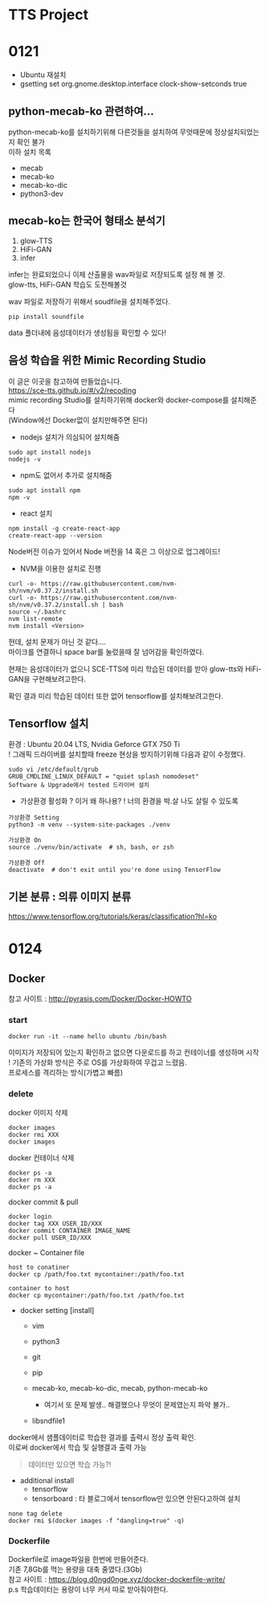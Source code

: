 # TTS Project

# 0121
+ Ubuntu 재설치
+ gsetting set org.gnome.desktop.interface clock-show-setconds true   


## python-mecab-ko 관련하여...
python-mecab-ko를 설치하기위해 다른것들을 설치하여 무엇때문에 정상설치되었는지 확인 불가   
이하 설치 목록   
* mecab
* mecab-ko
* mecab-ko-dic
* python3-dev
## mecab-ko는 한국어 형태소 분석기

1. glow-TTS
2. HiFi-GAN
3. infer

infer는 완료되었으니 이제 산출물을 wav파일로 저장되도록 설정 해 볼 것.   
glow-tts, HiFi-GAN 학습도 도전해볼것   

wav 파일로 저장하기 위해서 soudfile을 설치해주었다.   
```
pip install soundfile
```
data 폴더내에 음성데이터가 생성됨을 확인할 수 있다!   

## 음성 학습을 위한 Mimic Recording Studio
이 글은 이곳을 참고하여 만들었습니다.   
https://sce-tts.github.io/#/v2/recoding   
mimic recording Studio를 설치하기위해 docker와 docker-compose를 설치해준다   
(Window에선 Docker없이 설치만해주면 된다)   

* nodejs 설치가 의심되어 설치해줌
```
sudo apt install nodejs
nodejs -v
```
+ npm도 없어서 추가로 설치해줌
```
sudo apt install npm
npm -v
```
* react 설치
```
npm install -g create-react-app
create-react-app --version
```
Node버전 이슈가 있어서 Node 버전을 14 혹은 그 이상으로 업그레이드!   
* NVM을 이용한 설치로 진행
```
curl -o- https://raw.githubusercontent.com/nvm-sh/nvm/v0.37.2/install.sh
curl -o- https://raw.githubusercontent.com/nvm-sh/nvm/v0.37.2/install.sh | bash 
source ~/.bashrc
nvm list-remote
nvm install <Version>
```

헌데, 설치 문제가 아닌 것 같다....   
마이크를 연결하니 space bar를 눌렀을때 잘 넘어감을 확인하였다.   
   
   
현재는 음성데이터가 없으니 SCE-TTS에 미리 학습된 데이터를 받아 glow-tts와 HiFi-GAN을 구현해보려고한다.   

확인 결과 미리 학습된 데이터 또한 없어 tensorflow를 설치해보려고한다.

## Tensorflow 설치
환경 : Ubuntu 20.04 LTS, Nvidia Geforce GTX 750 Ti   
! 그래픽 드라이버를 설치할때 freeze 현상을 방지하기위해 다음과 같이 수정했다.   
```
sudo vi /etc/default/grub
GRUB_CMDLINE_LINUX_DEFAULT = "quiet splash nomodeset"
Software & Upgrade에서 tested 드라이버 설치
```

* 가상환경 활성화
? 이거 왜 하나용?
! 너의 환경을 박.살 나도 살릴 수 있도록
```
가상환경 Setting
python3 -m venv --system-site-packages ./venv

가상환경 On
source ./venv/bin/activate  # sh, bash, or zsh

가상환경 Off
deactivate  # don't exit until you're done using TensorFlow
```

## 기본 분류 : 의류 이미지 분류
https://www.tensorflow.org/tutorials/keras/classification?hl=ko

# 0124

## Docker
참고 사이트 : http://pyrasis.com/Docker/Docker-HOWTO   

### start
```
docker run -it --name hello ubuntu /bin/bash
```
이미지가 저장되어 있는지 확인하고 없으면 다운로드를 하고 컨테이너를 생성하며 시작   
! 기존의 가상화 방식은 주로 OS를 가상화하여 무겁고 느렸음.   
프로세스를 격리하는 방식(가볍고 빠름)   

### delete
docker 이미지 삭제   
```
docker images
docker rmi XXX
docker images
```

docker 컨테이너 삭제   
```
docker ps -a
docker rm XXX
docker ps -a
```
   
docker commit & pull
```
docker login
docker tag XXX USER_ID/XXX
docker commit CONTAINER IMAGE_NAME
docker pull USER_ID/XXX
```

docker ~ Container file
```
host to conatiner
docker cp /path/foo.txt mycontainer:/path/foo.txt

container to host
docker cp mycontainer:/path/foo.txt /path/foo.txt
```


+ docker setting [install]
	* vim
	* python3
	* git
	* pip
	  
  	* mecab-ko, mecab-ko-dic, mecab, python-mecab-ko
  		- 여기서 또 문제 발생.. 해결했으나 무엇이 문제였는지 파악 불가..
  	* libsndfile1

docker에서 샘플데이터로 학습한 결과를 출력시 정상 출력 확인.   
이로써 docker에서 학습 및 실행결과 출력 가능   
>데이터만 있으면 학습 가능?!   

+ additional install
	* tensorflow
	* tensorboard : 타 블로그에서 tensorflow만 있으면 안된다고하여 설치   

```	
none tag delete
docker rmi $(docker images -f "dangling=true" -q)
```

### Dockerfile
Dockerfile로 image파일을 한번에 만들어준다.   
기존 7,8Gb를 먹는 용량을 대축 줄였다.(3Gb)   
참고 사이트 : https://blog.d0ngd0nge.xyz/docker-dockerfile-write/   
p.s 학습데이터는 용량이 너무 커서 따로 받아줘야한다.   